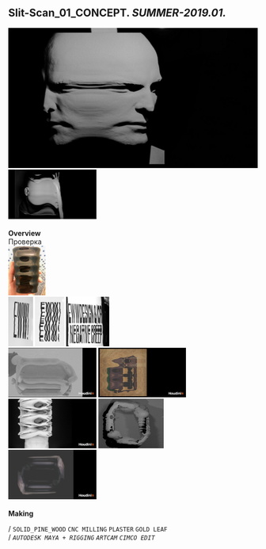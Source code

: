 
## Slit-Scan_01_CONCEPT. _SUMMER-2019.01._  
![Slit-Scan_01_CONCEPT](/projects/Slit-Scan_01_CONCEPT/100.jpg)<a href="https://ewwgene.github.io/projects/Slit-Scan_01_CONCEPT/110.jpg"><img src="/projects/Slit-Scan_01_CONCEPT/110.jpg" height="100"></a> 
<br>  
**Overview**  
Проверка 
<br>
<a href="https://ewwgene.github.io/projects/Slit-Scan_01_CONCEPT/Making/100.jpg"><img src="/projects/Slit-Scan_01_CONCEPT/Making/100.jpg" height="100"></a> <br><a href="https://ewwgene.github.io/projects/Slit-Scan_01_CONCEPT/Making/201.jpg"><img src="/projects/Slit-Scan_01_CONCEPT/Making/201.jpg" height="100"></a> <a href="https://ewwgene.github.io/projects/Slit-Scan_01_CONCEPT/Making/203.jpg"><img src="/projects/Slit-Scan_01_CONCEPT/Making/203.jpg" height="100"></a> <a href="https://ewwgene.github.io/projects/Slit-Scan_01_CONCEPT/Making/205.jpg"><img src="/projects/Slit-Scan_01_CONCEPT/Making/205.jpg" height="100"></a> <br><a href="https://ewwgene.github.io/projects/Slit-Scan_01_CONCEPT/Making/301.jpg"><img src="/projects/Slit-Scan_01_CONCEPT/Making/301.jpg" height="100"></a> <a href="https://ewwgene.github.io/projects/Slit-Scan_01_CONCEPT/Making/303.jpg"><img src="/projects/Slit-Scan_01_CONCEPT/Making/303.jpg" height="100"></a> <a href="https://ewwgene.github.io/projects/Slit-Scan_01_CONCEPT/Making/305.jpg"><img src="/projects/Slit-Scan_01_CONCEPT/Making/305.jpg" height="100"></a> <a href="https://ewwgene.github.io/projects/Slit-Scan_01_CONCEPT/Making/307.jpg"><img src="/projects/Slit-Scan_01_CONCEPT/Making/307.jpg" height="100"></a> <br><a href="https://ewwgene.github.io/projects/Slit-Scan_01_CONCEPT/Making/62.jpg"><img src="/projects/Slit-Scan_01_CONCEPT/Making/62.jpg" height="100"></a> <br>  
**Making**  
  
/
`SOLID_PINE_WOOD` `CNC MILLING` `PLASTER` `GOLD LEAF`   
/
_`AUTODESK MAYA + RIGGING`_ _`ARTCAM`_ _`CIMCO EDIT`_   
<br>

<br>

